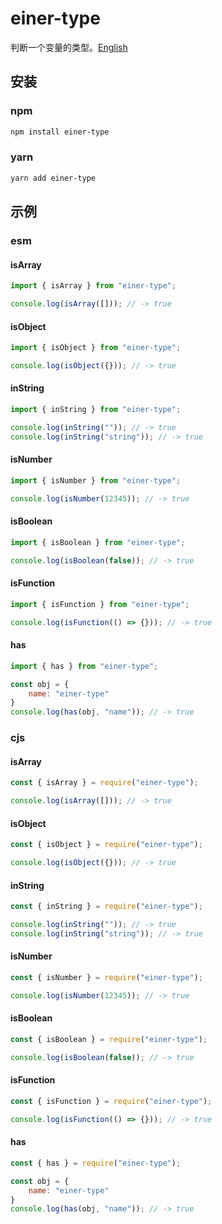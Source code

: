 # einer-type

判断一个变量的类型。[English](./README.en.md)

## 安装

### npm

```bash
npm install einer-type
```

### yarn

```bash
yarn add einer-type
```

## 示例

### esm

#### isArray

```javascript
import { isArray } from "einer-type";

console.log(isArray([])); // -> true
```

#### isObject

```javascript
import { isObject } from "einer-type";

console.log(isObject({})); // -> true
```

#### inString

```javascript
import { inString } from "einer-type";

console.log(inString("")); // -> true
console.log(inString("string")); // -> true
```

#### isNumber

```javascript
import { isNumber } from "einer-type";

console.log(isNumber(12345)); // -> true
```

#### isBoolean

```javascript
import { isBoolean } from "einer-type";

console.log(isBoolean(false)); // -> true
```

#### isFunction

```javascript
import { isFunction } from "einer-type";

console.log(isFunction(() => {})); // -> true
```

#### has

```javascript
import { has } from "einer-type";

const obj = {
    name: "einer-type"
}
console.log(has(obj, "name")); // -> true
```

### cjs

#### isArray

```javascript
const { isArray } = require("einer-type");

console.log(isArray([])); // -> true
```

#### isObject

```javascript
const { isObject } = require("einer-type");

console.log(isObject({})); // -> true
```

#### inString

```javascript
const { inString } = require("einer-type");

console.log(inString("")); // -> true
console.log(inString("string")); // -> true
```

#### isNumber

```javascript
const { isNumber } = require("einer-type");

console.log(isNumber(12345)); // -> true
```

#### isBoolean

```javascript
const { isBoolean } = require("einer-type");

console.log(isBoolean(false)); // -> true
```

#### isFunction

```javascript
const { isFunction } = require("einer-type");

console.log(isFunction(() => {})); // -> true
```

#### has

```javascript
const { has } = require("einer-type");

const obj = {
    name: "einer-type"
}
console.log(has(obj, "name")); // -> true
```